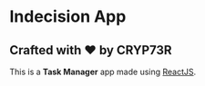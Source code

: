 # Indecision App
## Crafted with ❤️ by CRYP73R

This is a **Task Manager** app made using [ReactJS](https://reactjs.org/).